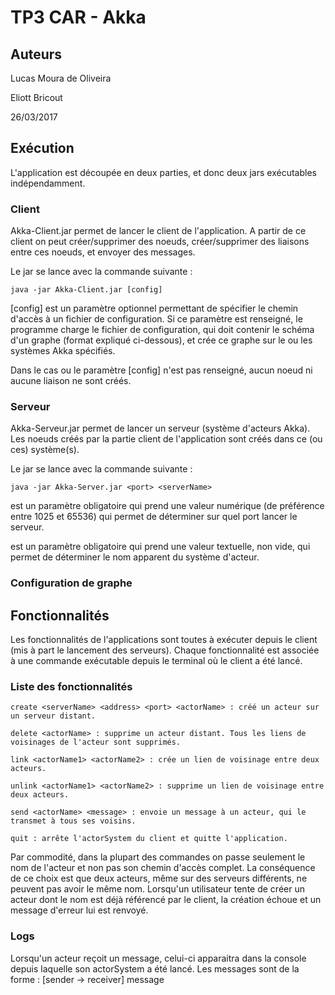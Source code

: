 # TP3 CAR - Akka

## Auteurs
Lucas Moura de Oliveira

Eliott Bricout

26/03/2017

## Exécution

L'application est découpée en deux parties, et donc deux jars exécutables indépendamment.

### Client

Akka-Client.jar permet de lancer le client de l'application. A partir de ce client on peut créer/supprimer des noeuds, créer/supprimer des liaisons entre ces noeuds, et envoyer des messages.
	
Le jar se lance avec la commande suivante : 
	
	java -jar Akka-Client.jar [config]
	
[config] est un paramètre optionnel permettant de spécifier le chemin d'accès à un fichier de configuration. Si ce paramètre est renseigné, le programme charge le fichier de configuration, qui doit contenir le schéma d'un graphe (format expliqué ci-dessous), et crée ce graphe sur le ou les systèmes Akka spécifiés. 
	
Dans le cas ou le paramètre [config] n'est pas renseigné, aucun noeud ni aucune liaison ne sont créés.
	
### Serveur

Akka-Serveur.jar permet de lancer un serveur (système d'acteurs Akka). Les noeuds créés par la partie client de l'application sont créés dans ce (ou ces) système(s).

Le jar se lance avec la commande suivante : 
	
	java -jar Akka-Server.jar <port> <serverName>
	
<port> est un paramètre obligatoire qui prend une valeur numérique (de préférence entre 1025 et 65536) qui permet de déterminer sur quel port lancer le serveur.

<serverName> est un paramètre obligatoire qui prend une valeur textuelle, non vide, qui permet de déterminer le nom apparent du système d'acteur.

### Configuration de graphe

## Fonctionnalités

Les fonctionnalités de l'applications sont toutes à exécuter depuis le client (mis à part le lancement des serveurs). Chaque fonctionnalité est associée à une commande exécutable depuis le terminal où le client a été lancé.

###  Liste des fonctionnalités

	create <serverName> <address> <port> <actorName> : créé un acteur sur un serveur distant.
	
	delete <actorName> : supprime un acteur distant. Tous les liens de voisinages de l'acteur sont supprimés.
	
	link <actorName1> <actorName2> : crée un lien de voisinage entre deux acteurs.
	
	unlink <actorName1> <actorName2> : supprime un lien de voisinage entre deux acteurs.
	
	send <actorName> <message> : envoie un message à un acteur, qui le transmet à tous ses voisins.
	
	quit : arrête l'actorSystem du client et quitte l'application.
	
Par commodité, dans la plupart des commandes on passe seulement le nom de l'acteur et non pas son chemin d'accès complet. La conséquence de ce choix est que deux acteurs, même sur des serveurs différents, ne peuvent pas avoir le même nom. Lorsqu'un utilisateur tente de créer un acteur dont le nom est déjà référencé par le client, la création échoue et un message d'erreur lui est renvoyé.

### Logs

Lorsqu'un acteur reçoit un message, celui-ci apparaitra dans la console depuis laquelle son actorSystem a été lancé. 
Les messages sont de la forme : [sender -> receiver] message



